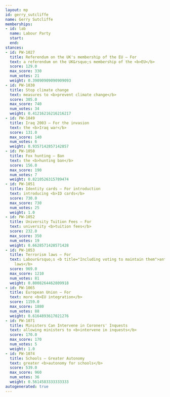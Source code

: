 ```yaml
---
layout: mp
id: gerry_sutcliffe
name: Gerry Sutcliffe
memberships:
- id: lab
  name: Labour Party
  start: 
  end: 
stances:
- id: PW-1027
  title: Referendum on the UK's membership of the EU — For
  text: a referendum on the UK&rsquo;s membership of the <b>EU</b>
  score: 129.0
  max_score: 330
  num_votes: 21
  weight: 0.39090909090909093
- id: PW-1030
  title: Stop climate change
  text: measures to <b>prevent climate change</b>
  score: 305.0
  max_score: 740
  num_votes: 34
  weight: 0.41216216216216217
- id: PW-1049
  title: Iraq 2003 — For the invasion
  text: the <b>Iraq war</b>
  score: 131.0
  max_score: 140
  num_votes: 6
  weight: 0.9357142857142857
- id: PW-1050
  title: Fox hunting — Ban
  text: the <b>hunting ban</b>
  score: 156.0
  max_score: 190
  num_votes: 7
  weight: 0.8210526315789474
- id: PW-1051
  title: Identity cards — For introduction
  text: introducing <b>ID cards</b>
  score: 730.0
  max_score: 730
  num_votes: 25
  weight: 1.0
- id: PW-1052
  title: University Tuition Fees — For
  text: university <b>tuition fees</b>
  score: 232.0
  max_score: 350
  num_votes: 19
  weight: 0.6628571428571428
- id: PW-1053
  title: Terrorism laws — For
  text: Labour&rsquo;s <b title="Including voting to maintain them">anti-terrorism
    laws</b>
  score: 969.0
  max_score: 1210
  num_votes: 81
  weight: 0.8008264462809918
- id: PW-1065
  title: European Union — For
  text: more <b>EU integration</b>
  score: 1159.0
  max_score: 1880
  num_votes: 88
  weight: 0.6164893617021276
- id: PW-1071
  title: Ministers Can Intervene in Coroners' Inquests
  text: allowing ministers to <b>intervene in inquests</b>
  score: 170.0
  max_score: 170
  num_votes: 5
  weight: 1.0
- id: PW-1074
  title: Schools — Greater Autonomy
  text: greater <b>autonomy for schools</b>
  score: 539.0
  max_score: 960
  num_votes: 36
  weight: 0.5614583333333333
autogenerated: true
---
```


